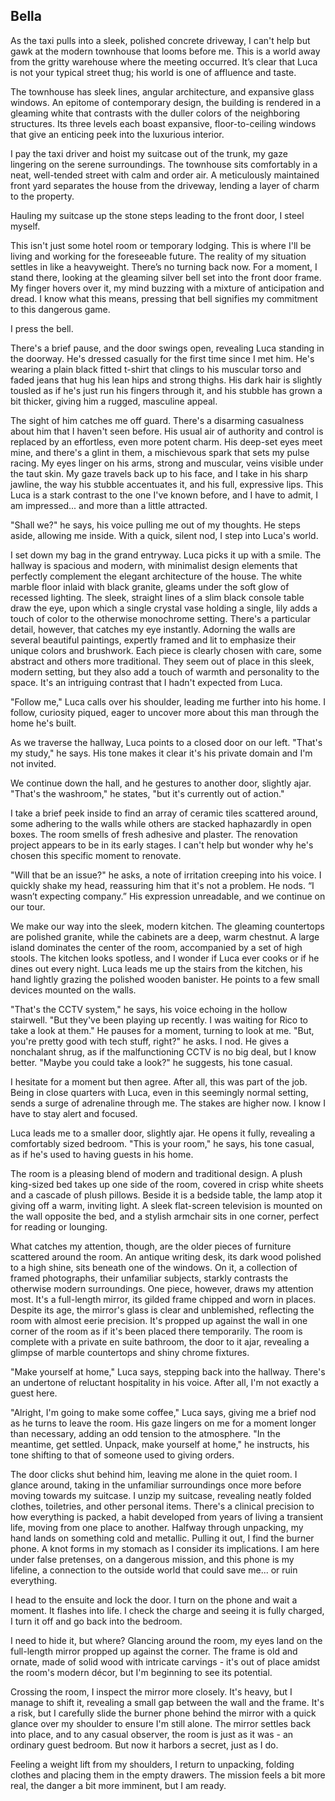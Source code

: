 ## Bella
 
As the taxi pulls into a sleek, polished concrete driveway, I can't help but gawk at the modern townhouse that looms before me. This is a world away from the gritty warehouse where the meeting occurred. It’s clear that Luca is not your typical street thug; his world is one of affluence and taste.
 
The townhouse has sleek lines, angular architecture, and expansive glass windows. An epitome of contemporary design, the building is rendered in a gleaming white that contrasts with the duller colors of the neighboring structures. Its three levels each boast expansive, floor-to-ceiling windows that give an enticing peek into the luxurious interior.
 
I pay the taxi driver and hoist my suitcase out of the trunk, my gaze lingering on the serene surroundings. The townhouse sits comfortably in a neat, well-tended street with calm and order air. A meticulously maintained front yard separates the house from the driveway, lending a layer of charm to the property.
 
Hauling my suitcase up the stone steps leading to the front door, I steel myself.
 
This isn't just some hotel room or temporary lodging. This is where I'll be living and working for the foreseeable future. The reality of my situation settles in like a heavyweight. There’s no turning back now. For a moment, I stand there, looking at the gleaming silver bell set into the front door frame. My finger hovers over it, my mind buzzing with a mixture of anticipation and dread. I know what this means, pressing that bell signifies my commitment to this dangerous game.
 
I press the bell.
 
There's a brief pause, and the door swings open, revealing Luca standing in the doorway. He's dressed casually for the first time since I met him. He's wearing a plain black fitted t-shirt that clings to his muscular torso and faded jeans that hug his lean hips and strong thighs. His dark hair is slightly tousled as if he's just run his fingers through it, and his stubble has grown a bit thicker, giving him a rugged, masculine appeal.
 
The sight of him catches me off guard. There's a disarming casualness about him that I haven't seen before. His usual air of authority and control is replaced by an effortless, even more potent charm. His deep-set eyes meet mine, and there's a glint in them, a mischievous spark that sets my pulse racing. My eyes linger on his arms, strong and muscular, veins visible under the taut skin. My gaze travels back up to his face, and I take in his sharp jawline, the way his stubble accentuates it, and his full, expressive lips. This Luca is a stark contrast to the one I've known before, and I have to admit, I am impressed... and more than a little attracted.
 
"Shall we?" he says, his voice pulling me out of my thoughts. He steps aside, allowing me inside. With a quick, silent nod, I step into Luca's world.
 
I set down my bag in the grand entryway. Luca picks it up with a smile. The hallway is spacious and modern, with minimalist design elements that perfectly complement the elegant architecture of the house. The white marble floor inlaid with black granite, gleams under the soft glow of recessed lighting. The sleek, straight lines of a slim black console table draw the eye, upon which a single crystal vase holding a single, lily adds a touch of color to the otherwise monochrome setting. There's a particular detail, however, that catches my eye instantly. Adorning the walls are several beautiful paintings, expertly framed and lit to emphasize their unique colors and brushwork. Each piece is clearly chosen with care, some abstract and others more traditional. They seem out of place in this sleek, modern setting, but they also add a touch of warmth and personality to the space. It's an intriguing contrast that I hadn't expected from Luca.
 
"Follow me," Luca calls over his shoulder, leading me further into his home. I follow, curiosity piqued, eager to uncover more about this man through the home he's built.
 
As we traverse the hallway, Luca points to a closed door on our left. "That's my study," he says. His tone makes it clear it's his private domain and I'm not invited.
 
We continue down the hall, and he gestures to another door, slightly ajar. "That's the washroom," he states, "but it's currently out of action."
 
I take a brief peek inside to find an array of ceramic tiles scattered around, some adhering to the walls while others are stacked haphazardly in open boxes. The room smells of fresh adhesive and plaster. The renovation project appears to be in its early stages. I can't help but wonder why he's chosen this specific moment to renovate.
 
"Will that be an issue?" he asks, a note of irritation creeping into his voice. I quickly shake my head, reassuring him that it's not a problem. He nods. “I wasn’t expecting company.” His expression unreadable, and we continue on our tour.
 
We make our way into the sleek, modern kitchen. The gleaming countertops are polished granite, while the cabinets are a deep, warm chestnut. A large island dominates the center of the room, accompanied by a set of high stools. The kitchen looks spotless, and I wonder if Luca ever cooks or if he dines out every night. Luca leads me up the stairs from the kitchen, his hand lightly grazing the polished wooden banister. He points to a few small devices mounted on the walls.
 
"That's the CCTV system," he says, his voice echoing in the hollow stairwell. "But they've been playing up recently. I was waiting for Rico to take a look at them." He pauses for a moment, turning to look at me. "But, you're pretty good with tech stuff, right?" he asks. I nod. He gives a nonchalant shrug, as if the malfunctioning CCTV is no big deal, but I know better. "Maybe you could take a look?" he suggests, his tone casual.
 
I hesitate for a moment but then agree. After all, this was part of the job. Being in close quarters with Luca, even in this seemingly normal setting, sends a surge of adrenaline through me. The stakes are higher now. I know I have to stay alert and focused.
 
Luca leads me to a smaller door, slightly ajar. He opens it fully, revealing a comfortably sized bedroom. "This is your room," he says, his tone casual, as if he's used to having guests in his home.
 
The room is a pleasing blend of modern and traditional design. A plush king-sized bed takes up one side of the room, covered in crisp white sheets and a cascade of plush pillows. Beside it is a bedside table, the lamp atop it giving off a warm, inviting light. A sleek flat-screen television is mounted on the wall opposite the bed, and a stylish armchair sits in one corner, perfect for reading or lounging.
 
What catches my attention, though, are the older pieces of furniture scattered around the room. An antique writing desk, its dark wood polished to a high shine, sits beneath one of the windows. On it, a collection of framed photographs, their unfamiliar subjects, starkly contrasts the otherwise modern surroundings. One piece, however, draws my attention most. It's a full-length mirror, its gilded frame chipped and worn in places. Despite its age, the mirror's glass is clear and unblemished, reflecting the room with almost eerie precision. It's propped up against the wall in one corner of the room as if it's been placed there temporarily. The room is complete with a private en suite bathroom, the door to it ajar, revealing a glimpse of marble countertops and shiny chrome fixtures.
 
"Make yourself at home," Luca says, stepping back into the hallway. There's an undertone of reluctant hospitality in his voice. After all, I'm not exactly a guest here.
 
"Alright, I'm going to make some coffee," Luca says, giving me a brief nod as he turns to leave the room. His gaze lingers on me for a moment longer than necessary, adding an odd tension to the atmosphere. "In the meantime, get settled. Unpack, make yourself at home," he instructs, his tone shifting to that of someone used to giving orders.
 
The door clicks shut behind him, leaving me alone in the quiet room. I glance around, taking in the unfamiliar surroundings once more before moving towards my suitcase. I unzip my suitcase, revealing neatly folded clothes, toiletries, and other personal items. There's a clinical precision to how everything is packed, a habit developed from years of living a transient life, moving from one place to another. Halfway through unpacking, my hand lands on something cold and metallic. Pulling it out, I find the burner phone. A knot forms in my stomach as I consider its implications. I am here under false pretenses, on a dangerous mission, and this phone is my lifeline, a connection to the outside world that could save me... or ruin everything.
 
I head to the ensuite and lock the door. I turn on the phone and wait a moment. It flashes into life. I check the charge and seeing it is fully charged, I turn it off and go back into the bedroom.
 
I need to hide it, but where? Glancing around the room, my eyes land on the full-length mirror propped up against the corner. The frame is old and ornate, made of solid wood with intricate carvings - it's out of place amidst the room's modern décor, but I'm beginning to see its potential.
 
Crossing the room, I inspect the mirror more closely. It's heavy, but I manage to shift it, revealing a small gap between the wall and the frame. It's a risk, but I carefully slide the burner phone behind the mirror with a quick glance over my shoulder to ensure I'm still alone. The mirror settles back into place, and to any casual observer, the room is just as it was - an ordinary guest bedroom. But now it harbors a secret, just as I do.
 
Feeling a weight lift from my shoulders, I return to unpacking, folding clothes and placing them in the empty drawers. The mission feels a bit more real, the danger a bit more imminent, but I am ready.
